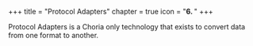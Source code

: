 +++
title = "Protocol Adapters"
chapter = true
icon = "<b>6. </b>"
+++

Protocol Adapters is a Choria only technology that exists to convert data from one format to another.